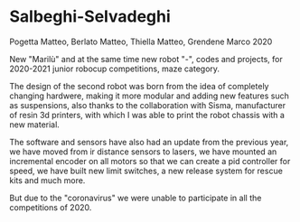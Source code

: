 # Salbeghi-Selvadeghi
Pogetta Matteo, Berlato Matteo, Thiella Matteo, Grendene Marco 2020

New "Marilù" and at the same time new robot "-", codes and projects,
for 2020-2021 junior robocup competitions, maze category.

The design of the second robot was born from the idea of completely changing hardwere,
making it more modular and adding new features such as suspensions,
also thanks to the collaboration with Sisma, manufacturer of resin 3d printers,
with which I was able to print the robot chassis with a new material.

The software and sensors have also had an update from the previous year,
we have moved from ir distance sensors to lasers,
we have mounted an incremental encoder on all motors so that we can create a pid controller for speed,
we have built new limit switches, a new release system for rescue kits and much more.

But due to the "coronavirus" we were unable to participate in all the competitions of 2020.


